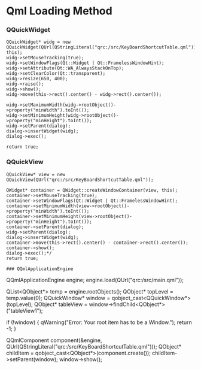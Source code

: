 # Qml Loading Method

### QQuickWidget

```
QQuickWidget* widg = new QQuickWidget(QUrl(QStringLiteral("qrc:/src/KeyBoardShortcutTable.qml")), this);
widg->setMouseTracking(true);
widg->setWindowFlags(Qt::Widget | Qt::FramelessWindowHint);
widg->setAttribute(Qt::WA_AlwaysStackOnTop);
widg->setClearColor(Qt::transparent);
widg->resize(650, 400);
widg->raise();
widg->show();
widg->move(this->rect().center() - widg->rect().center());

widg->setMaximumWidth(widg->rootObject()->property("minWidth").toInt());
widg->setMinimumHeight(widg->rootObject()->property("minHeight").toInt());
widg->setParent(dialog);
dialog->insertWidget(widg);
dialog->exec();

return true;
```

### QQuickView
```
QQuickView* view = new QQuickView(QUrl("qrc:/src/KeyBoardShortcutTable.qml"));

QWidget* container = QWidget::createWindowContainer(view, this);
container->setMouseTracking(true);
container->setWindowFlags(Qt::Widget | Qt::FramelessWindowHint);
container->setMinimumWidth(view->rootObject()->property("minWidth").toInt());
container->setMinimumHeight(view->rootObject()->property("minHeight").toInt());
container->setParent(dialog);
widg->setParent(dialog);
dialog->insertWidget(widg);
container->move(this->rect().center() - container->rect().center());
container->show();
dialog->exec();*/
return true;

### QQmlApplicationEngine
```
QQmlApplicationEngine engine;
engine.load(QUrl("qrc:/src/main.qml"));

QList<QObject*> temp = engine.rootObjects();
QObject* topLevel = temp.value(0);
QQuickWindow* window = qobject_cast<QQuickWindow*>(topLevel);
QObject* tableView = window->findChild<QObject*>("tableView1");

if (!window) {
    qWarning("Error: Your root item has to be a Window.");
    return -1;
}

QQmlComponent component(&engine, QUrl(QStringLiteral("qrc:/src/KeyBoardShortcutTable.qml")));
QObject* childItem = qobject_cast<QObject*>(component.create());
childItem->setParent(window);
window->show();
```
